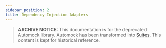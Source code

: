 ```yaml
---
sidebar_position: 2
title: Dependency Injection Adapters
---
```


> **ARCHIVE NOTICE:** This documentation is for the deprecated Automock library. Automock has been transformed into [Suites](https://suites.dev). This content is kept for historical reference.

